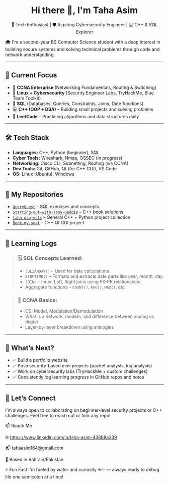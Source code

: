 <h1 align="center">Hi there 👋, I'm Taha Asim</h1>
<p align="center">
  🚀 Tech Enthusiast | 🛡️ Aspiring Cybersecurity Engineer | 💻 C++ & SQL Explorer
</p>

🎓 I'm a second-year BS Computer Science student with a deep interest in building secure systems and solving technical problems through code and network understanding.

---

## 📍 Current Focus

- 🔌 **CCNA Enterprise** (Networking Fundamentals, Routing & Switching)
- 🐧 **Linux + Cybersecurity** (Security Engineer Labs, TryHackMe, Blue Team Toolkit)
- 💾 **SQL** (Databases, Queries, Constraints, Joins, Date functions)
- 💻 **C++ (OOP + DSA)** – Building small projects and solving problems
- 🧠 **LeetCode** – Practicing algorithms and data structures daily

---

## 🛠️ Tech Stack

- **Languages:** C++, Python (beginner), SQL
- **Cyber Tools:** Wireshark, Nmap, OSSEC (in progress)
- **Networking:** Cisco CLI, Subnetting, Routing (via CCNA)
- **Dev Tools:** Git, GitHub, Qt (for C++ GUI), VS Code
- **OS:** Linux (Ubuntu), Windows

---

## 📂 My Repositories

- [`QueryQuest`](https://github.com/your-username/queryquest) – SQL exercises and concepts
- [`Starting-out-with-Tony-Gaddis`](https://github.com/your-username/starting-out-with-tony-gaddis) – C++ book solutions
- [`taha-projects`](https://github.com/your-username/taha-projects) – General C++ + Python project collection
- [`Book-my-seat`](https://github.com/your-username/book-my-seat) – C++ Qt GUI project

---

## 🧪 Learning Logs

> ### 🗓️ SQL Concepts Learned:
> - `JULIANDAY()` – Used for date calculations.
> - `STRFTIME()` – Formats and extracts date parts like year, month, day.
> - `JOINs` – Inner, Left, Right joins using FK-PK relationships.
> - Aggregate functions – `COUNT()`, `AVG()`, `MAX()`, etc.

> ### 🧠 CCNA Basics:
> - OSI Model, Modulation/Demodulation
> - What is a network, modem, and difference between analog vs digital
> - Layer-by-layer breakdown using analogies

---

## 🔭 What’s Next?

- ✅ Build a portfolio website
- ✅ Push security-based mini projects (packet analysis, log analysis)
- ✅ Work on cybersecurity labs (TryHackMe + custom challenges)
- ✅ Consistently log learning progress in GitHub repos and notes

---

## 🤝 Let’s Connect
I'm always open to collaborating on beginner-level security projects or C++ challenges. Feel free to reach out or fork any repo!

📫 Reach Me

🌐 https://www.linkedin.com/in/taha-asim-438b8a339 

📬 tahaasim164@gmail.com

📌 Based in Bahrain/Pakistan

⚡ Fun Fact
I'm fueled by water and curiosity ☕✨ — always ready to debug life one semicolon at a time!
